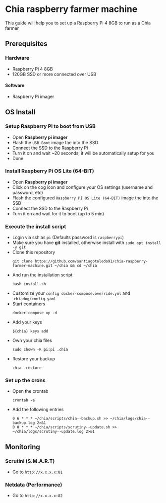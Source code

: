 # Chia raspberry farmer machine

This guide will help you to set up a Raspberry Pi 4 8GB to run as a Chia farmer

## Prerequisites

### Hardware
- Raspberry Pi 4 8GB
- 120GB SSD or more connected over USB
#### Software
- Raspberry Pi imager

## OS Install

### Setup Raspberry Pi to boot from USB
- Open **Raspberry pi imager**
- Flash the `USB Boot` image the into the SSD
- Connect the SSD to the Raspberry Pi 
- Turn it on and wait ~20 seconds, it will be automatically setup for you
- Done

### Install Raspberry Pi OS Lite (64-BIT)
- Open **Raspberry pi imager**
- Click on the cog icon and configure your OS settings (username and password, etc)
- Flash the configured `Raspberry Pi OS Lite (64-BIT)` image the into the SSD
- Connect the SSD to the Raspberry Pi
- Turn it on and wait for it to boot (up to 5 min)

### Execute the install script
- Login via ssh as `pi` (Defaults password is `raspberrypi`)
- Make sure you have **git** installed, otherwise install with `sudo apt install -y git`
- Clone this repository
  ```shell
  git clone https://github.com/santiagotoledo91/chia-raspberry-farmer-machine.git ~/chia && cd ~/chia
  ```
- And run the installation script
  ```shell
  bash install.sh
  ```
- Customize your `config docker-compose.override.yml` and .`chiadog/config.yaml`
- Start containers
  ```shell
  docker-compose up -d
  ```
- Add your keys
  ```shell
  ${chia} keys add
  ```
- Own your chia files
  ```shell
  sudo chown -R pi:pi .chia
  ```
- Restore your backup
  ```shell
  chia--restore
  ```
### Set up the crons
- Open the crontab
  ```shell
  crontab -e
  ```
- Add the following entries
  ```shell
  0 6 * * * ~/chia/scripts/chia--backup.sh >> ~/chia/logs/chia--backup.log 2>&1
  0 0 * * * ~/chia/scripts/scrutiny--update.sh >> ~/chia/logs/scrutiny--update.log 2>&1
  ```
## Monitoring
### Scrutini (S.M.A.R.T)
- Go to `http://x.x.x.x:81`
### Netdata (Performance)
- Go to `http://x.x.x.x:82`



